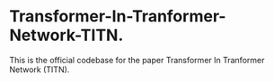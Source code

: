 # Transformer-In-Tranformer-Network-TITN.
This is the official codebase for the paper Transformer In Tranformer Network (TITN).
